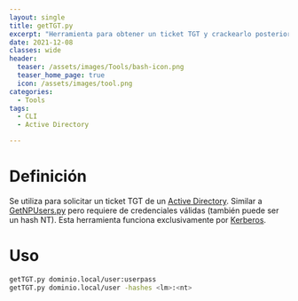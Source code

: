 ```yaml
---
layout: single
title: getTGT.py
excerpt: "Herramienta para obtener un ticket TGT y crackearlo posteriormente."
date: 2021-12-08
classes: wide
header:
  teaser: /assets/images/Tools/bash-icon.png
  teaser_home_page: true
  icon: /assets/images/tool.png
categories:
  - Tools
tags:
  - CLI
  - Active Directory

---
```



# Definición
Se utiliza para solicitar un ticket TGT de un [Active Directory](/Active-Directory/). Similar a [GetNPUsers.py](/ASREPRoast/) pero requiere de credenciales válidas (también puede ser un hash NT). Esta herramienta funciona exclusivamente por [Kerberos](/Kerberos/).

# Uso
```bash
getTGT.py dominio.local/user:userpass
getTGT.py dominio.local/user -hashes <lm>:<nt>
```

